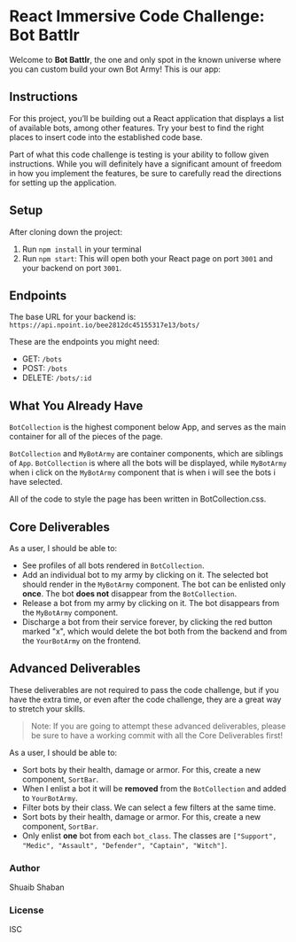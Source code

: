 # React Immersive Code Challenge: Bot Battlr

Welcome to **Bot Battlr**, the one and only spot in the known universe where you can custom build your own Bot Army! This is our app:

## Instructions

For this project, you’ll be building out a React application that displays a list of available bots, among other features. Try your best to find the right places to insert code into the established code base.

Part of what this code challenge is testing is your ability to follow given instructions. While you will definitely have a significant amount of freedom in how you implement the features, be sure to carefully read the directions for setting up the application.

## Setup

After cloning down the project:

1. Run `npm install` in your terminal
2. Run `npm start`: This will open both your React page on port `3001` and your backend on port `3001`.

## Endpoints

The base URL for your backend is: `https://api.npoint.io/bee2812dc45155317e13/bots/`

These are the endpoints you might need:

- GET: `/bots`
- POST: `/bots`
- DELETE: `/bots/:id`

## What You Already Have

`BotCollection` is the highest component below App, and serves as the main container for all of the pieces of the page.

`BotCollection` and `MyBotArmy` are container components, which are siblings of `App`. `BotCollection` is where all the bots will be displayed, while `MyBotArmy` when i click on the `MyBotArmy` component that is when i will see the bots i have selected.

All of the code to style the page has been written in BotCollection.css.

## Core Deliverables

As a user, I should be able to:

- See profiles of all bots rendered in `BotCollection`.
- Add an individual bot to my army by clicking on it. The selected bot should render in the `MyBotArmy` component. The bot can be enlisted only **once**. The bot **does not** disappear from the `BotCollection`.
- Release a bot from my army by clicking on it. The bot disappears from the `MyBotArmy` component.
- Discharge a bot from their service forever, by clicking the red button marked "x", which would delete the bot both from the backend and from the `YourBotArmy` on the frontend.

## Advanced Deliverables

These deliverables are not required to pass the code challenge, but if you have the extra time, or even after the code challenge, they are a great way to stretch your skills.

> Note: If you are going to attempt these advanced deliverables, please be sure to have a working commit with all the Core Deliverables first!

As a user, I should be able to:

- Sort bots by their health, damage or armor. For this, create a new component, `SortBar`.
- When I enlist a bot it will be **removed** from the `BotCollection` and added to `YourBotArmy`.
- Filter bots by their class. We can select a few filters at the same time.
- Sort bots by their health, damage or armor. For this, create a new component, `SortBar`.
- Only enlist **one** bot from each `bot_class`. The classes are `["Support", "Medic", "Assault", "Defender", "Captain", "Witch"]`.

### Author 
Shuaib Shaban 

### License
ISC